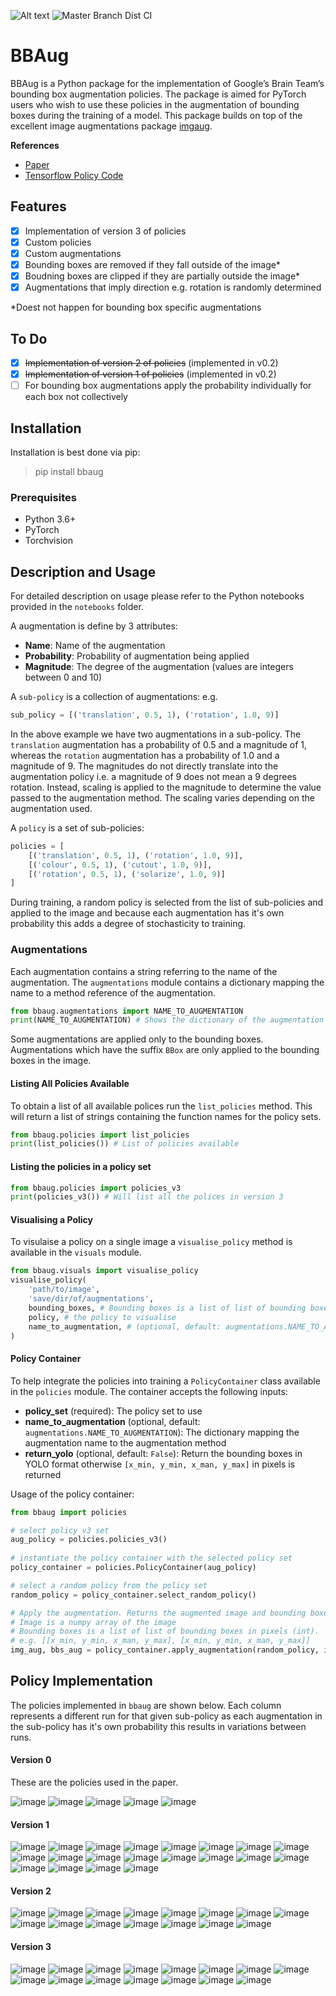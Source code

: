 ![Alt text](./coverage.svg) ![Master Branch Dist CI](https://github.com/harpalsahota/bbaug/workflows/Master%20Branch%20Dist%20CI/badge.svg?branch=master)


# BBAug

BBAug is a Python package for the implementation of Google’s Brain Team’s bounding box augmentation policies. 
The package is aimed for PyTorch users who wish to use these policies in the augmentation of bounding boxes during the 
training of a model. This package builds on top of the excellent image augmentations package [imgaug](https://github.com/aleju/imgaug).

**References**
- [Paper](https://arxiv.org/abs/1906.11172)
- [Tensorflow Policy Code](https://github.com/tensorflow/tpu/blob/2264f53d95852efbfb82ea27f03ca749e1205968/models/official/detection/utils/autoaugment_utils.py)

## Features

- [x] Implementation of version 3 of policies
- [x] Custom policies
- [x] Custom augmentations
- [x] Bounding boxes are removed if they fall outside of the image*
- [x] Boudning boxes are clipped if they are partially outside the image*
- [x] Augmentations that imply direction e.g. rotation is randomly determined

*Doest not happen for bounding box specific augmentations

## To Do
- [x] ~~Implementation of version 2 of policies~~ (implemented in v0.2)
- [x] ~~Implementation of version 1 of policies~~ (implemented in v0.2)
- [ ] For bounding box augmentations apply the probability individually for each box not collectively

## Installation

Installation is best done via pip:
> pip install bbaug

### Prerequisites
- Python 3.6+
- PyTorch
- Torchvision

## Description and Usage

For detailed description on usage please refer to the Python notebooks provided in the `notebooks` folder.

A augmentation is define by 3 attributes:
- **Name**: Name of the augmentation
- **Probability**: Probability of augmentation being applied
- **Magnitude**: The degree of the augmentation (values are integers between 0 and 10)

A `sub-policy` is a collection of augmentations: e.g.
```python
sub_policy = [('translation', 0.5, 1), ('rotation', 1.0, 9)]
```
In the above example we have two augmentations in a sub-policy. The `translation` augmentation has a 
probability of 0.5 and a magnitude of 1, whereas the `rotation` augmentation has a probability of 1.0 and a 
magnitude of 9. The magnitudes do not directly translate into the augmentation policy i.e. a magnitude of 9
does not mean a 9 degrees rotation. Instead, scaling is applied to the magnitude to determine the value passed
to the augmentation method. The scaling varies depending on the augmentation used.

A `policy` is a set of sub-policies:
```python
policies = [
    [('translation', 0.5, 1), ('rotation', 1.0, 9)],
    [('colour', 0.5, 1), ('cutout', 1.0, 9)],
    [('rotation', 0.5, 1), ('solarize', 1.0, 9)]
]
``` 
During training, a random policy is selected from the list of sub-policies and applied to the image and because
each augmentation has it's own probability this adds a degree of stochasticity to training. 

### Augmentations

Each augmentation contains a string referring to the name of the augmentation. The `augmentations` module
contains a dictionary mapping the name to a method reference of the augmentation.
```python
from bbaug.augmentations import NAME_TO_AUGMENTATION
print(NAME_TO_AUGMENTATION) # Shows the dictionary of the augmentation name to the method reference
```
Some augmentations are applied only to the bounding boxes. Augmentations which have the suffix `BBox` are only
applied to the bounding boxes in the image.

#### Listing All Policies Available
To obtain a list of all available polices run the `list_policies` method. This will return a list of strings
containing the function names for the policy sets.
```python
from bbaug.policies import list_policies
print(list_policies()) # List of policies available
```
 
#### Listing the policies in a policy set
```python
from bbaug.policies import policies_v3
print(policies_v3()) # Will list all the polices in version 3
```

#### Visualising a Policy

To visulaise a policy on a single image a `visualise_policy` method is available in the `visuals` module.

```python
from bbaug.visuals import visualise_policy
visualise_policy(
    'path/to/image',
    'save/dir/of/augmentations',
    bounding_boxes, # Bounding boxes is a list of list of bounding boxes in pixels (int): e.g. [[x_min, y_min, x_man, y_max], [x_min, y_min, x_man, y_max]]
    policy, # the policy to visualise
    name_to_augmentation, # (optional, default: augmentations.NAME_TO_AUGMENTATION) The dictionary mapping the augmentation name to the augmentation method
)
```

#### Policy Container
To help integrate the policies into training a `PolicyContainer` class available in the `policies`
module. The container accepts the following inputs:
- **policy_set** (required): The policy set to use
- **name_to_augmentation** (optional, default: `augmentations.NAME_TO_AUGMENTATION`): The dictionary mapping the augmentation name to the augmentation method
- **return_yolo** (optional, default: `False`): Return the bounding boxes in YOLO format otherwise `[x_min, y_min, x_man, y_max]` in pixels is returned 

Usage of the policy container:
```python
from bbaug import policies

# select policy v3 set
aug_policy = policies.policies_v3()
 
# instantiate the policy container with the selected policy set
policy_container = policies.PolicyContainer(aug_policy)

# select a random policy from the policy set
random_policy = policy_container.select_random_policy() 

# Apply the augmentation. Returns the augmented image and bounding boxes.
# Image is a numpy array of the image
# Bounding boxes is a list of list of bounding boxes in pixels (int).
# e.g. [[x_min, y_min, x_man, y_max], [x_min, y_min, x_man, y_max]]
img_aug, bbs_aug = policy_container.apply_augmentation(random_policy, image, bounding_boxes)
```
## Policy Implementation
The policies implemented in `bbaug` are shown below. Each column represents a different run for that given sub-policy
as each augmentation in the sub-policy has it's own probability this results in variations between runs.

#### Version 0
These are the policies used in the paper.

![image](assets/images/policy_v0/v0_0.png)
![image](assets/images/policy_v0/v0_1.png)
![image](assets/images/policy_v0/v0_2.png)
![image](assets/images/policy_v0/v0_3.png)
![image](assets/images/policy_v0/v0_4.png)
#### Version 1
![image](assets/images/policy_v1/v1_0.png)
![image](assets/images/policy_v1/v1_1.png)
![image](assets/images/policy_v1/v1_2.png)
![image](assets/images/policy_v1/v1_3.png)
![image](assets/images/policy_v1/v1_4.png)
![image](assets/images/policy_v1/v1_5.png)
![image](assets/images/policy_v1/v1_6.png)
![image](assets/images/policy_v1/v1_7.png)
![image](assets/images/policy_v1/v1_8.png)
![image](assets/images/policy_v1/v1_9.png)
![image](assets/images/policy_v1/v1_10.png)
![image](assets/images/policy_v1/v1_11.png)
![image](assets/images/policy_v1/v1_12.png)
![image](assets/images/policy_v1/v1_13.png)
![image](assets/images/policy_v1/v1_14.png)
![image](assets/images/policy_v1/v1_15.png)
![image](assets/images/policy_v1/v1_16.png)
![image](assets/images/policy_v1/v1_17.png)
![image](assets/images/policy_v1/v1_18.png)
![image](assets/images/policy_v1/v1_19.png)
#### Version 2
![image](assets/images/policy_v2/v2_0.png)
![image](assets/images/policy_v2/v2_1.png)
![image](assets/images/policy_v2/v2_2.png)
![image](assets/images/policy_v2/v2_3.png)
![image](assets/images/policy_v2/v2_4.png)
![image](assets/images/policy_v2/v2_5.png)
![image](assets/images/policy_v2/v2_6.png)
![image](assets/images/policy_v2/v2_7.png)
![image](assets/images/policy_v2/v2_8.png)
![image](assets/images/policy_v2/v2_9.png)
![image](assets/images/policy_v2/v2_10.png)
![image](assets/images/policy_v2/v2_11.png)
![image](assets/images/policy_v2/v2_12.png)
![image](assets/images/policy_v2/v2_13.png)
![image](assets/images/policy_v2/v2_14.png)
#### Version 3
![image](assets/images/policy_v3/v3_0.png)
![image](assets/images/policy_v3/v3_1.png)
![image](assets/images/policy_v3/v3_2.png)
![image](assets/images/policy_v3/v3_3.png)
![image](assets/images/policy_v3/v3_4.png)
![image](assets/images/policy_v3/v3_5.png)
![image](assets/images/policy_v3/v3_6.png)
![image](assets/images/policy_v3/v3_7.png)
![image](assets/images/policy_v3/v3_8.png)
![image](assets/images/policy_v3/v3_9.png)
![image](assets/images/policy_v3/v3_10.png)
![image](assets/images/policy_v3/v3_11.png)
![image](assets/images/policy_v3/v3_12.png)
![image](assets/images/policy_v3/v3_13.png)
![image](assets/images/policy_v3/v3_14.png)
